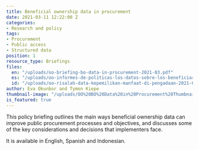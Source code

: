 ```yaml
---
title: Beneficial ownership data in procurement
date: 2021-03-11 12:22:00 Z
categories:
- Research and policy
tags:
- Procurement
- Public access
- Structured data
position: 1
resource_type: Briefings
files:
  en: "/uploads/oo-briefing-bo-data-in-procurement-2021-03.pdf"
  es: "/uploads/oo-informes-de-politicas-los-datos-sobre-los-beneficiarios-finales-en-el-contexto-de-las-adquisiciones-2021-06.pdf"
  id: "/uploads/oo-risalah-data-kepemilikan-manfaat-di-pengadaan-2021-06.pdf"
author: Eva Okunbor and Tymon Kiepe
thumbnail-image: "/uploads/OO%20BO%20Data%20in%20Procurement%20Thumbnail.jpg"
is_featured: true
---
```


This policy briefing outlines the main ways beneficial ownership data can improve public procurement processes and objectives, and discusses some of the key considerations and decisions that implementers face.

It is available in English, Spanish and Indonesian.